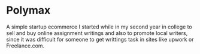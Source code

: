 # Polymax
A simple startup ecommerce I started while in my second year in college to sell and buy online assignment writings and also to promote local writers, since it was 
difficult for someone to get writtings task in sites like upwork or Freelance.com.
